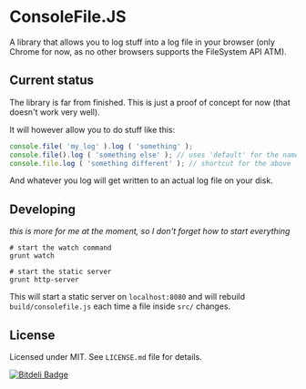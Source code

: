 # ConsoleFile.JS

A library that allows you to log stuff into a log file in your browser (only Chrome for now, as no other browsers supports the FileSystem API ATM).

## Current status

The library is far from finished. This is just a proof of concept for now (that doesn't work very well).

It will however allow you to do stuff like this:

```javascript
console.file( 'my_log' ).log ( 'something' );
console.file().log ( 'something else' ); // uses 'default' for the name of the log file
console.file.log ( 'something different' ); // shortcut for the above
```

And whatever you log will get written to an actual log file on your disk.

## Developing
_this is more for me at the moment, so I don't forget how to start everything_

```
# start the watch command
grunt watch

# start the static server
grunt http-server
```
This will start a static server on `localhost:8080` and will rebuild `build/consolefile.js` each time a file inside `src/` changes.

## License

Licensed under MIT. See `LICENSE.md` file for details.

[![Bitdeli Badge](https://d2weczhvl823v0.cloudfront.net/janhancic/consolefile.js/trend.png)](https://bitdeli.com/free "Bitdeli Badge")